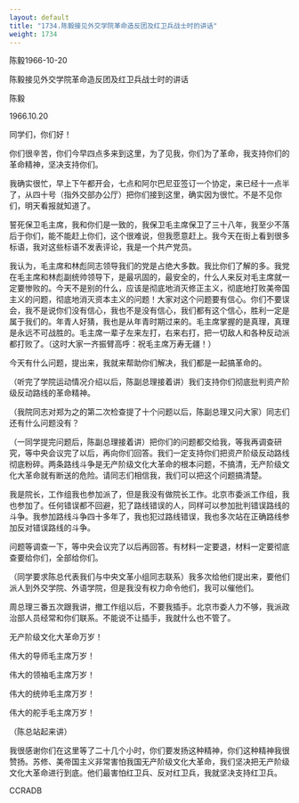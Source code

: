 ```yaml
---
layout: default
title: "1734.陈毅接见外交学院革命造反团及红卫兵战士时的讲话"
weight: 1734
---
```


陈毅1966-10-20

陈毅接见外交学院革命造反团及红卫兵战士时的讲话

陈毅

1966.10.20

同学们，你们好！

你们很辛苦，你们今早四点多来到这里，为了见我，你们为了革命，我支持你们的革命精神，坚决支持你们。

我确实很忙，早上下午都开会，七点和阿尔巴尼亚签订一个协定，来已经十一点半了，从四十号（指外交部办公厅）把你们接到这里，确实因为很忙。不是不见你们，明天看报就知道了。

誓死保卫毛主席，我和你们是一致的，我保卫毛主席保卫了三十八年，我至少不落后于你们，能不能赶上你们，这个很难说，但我愿意赶上。我今天在街上看到很多标语，我对这些标语不发表评论，我是一个共产党员。

我认为，毛主席和林彪同志领导我们的党是占绝大多数。我比你们了解的多。我党在毛主席和林彪副统帅领导下，是最巩固的，最安全的，什么人来反对毛主席就一定要惨败的。今天不是别的什么，应该是彻底地消灭修正主义，彻底地打败美帝国主义的问题，彻底地消灭资本主义的问题！大家对这个问题要有信心。你们不要误会，我不是说你们没有信心，我也不是没有信心，我们都有这个信心，胜利一定是属于我们的。年青人好猜，我也是从年青时期过来的。毛主席掌握的是真理，真理是永远不可战胜的。毛主席一辈子左来左打，右来右打，把一切敌人和各种反动派都打败了。（这时大家一齐振臂高呼：祝毛主席万寿无疆！）

今天有什么问题，提出来，我就来帮助你们解决，我们都是一起搞革命的。

（听完了学院运动情况介绍以后，陈副总理接着讲）我们支持你们彻底批判资产阶级反动路线的革命精神。

（我院同志对郑为之的第二次检查提了十个问题以后，陈副总理又问大家）同志们还有什么问题没有？

（一同学提完问题后，陈副总理接着讲）把你们的问题都交给我，等我再调查研究，等中央会议完了以后，再向你们回答。我们一定支持你们把资产阶级反动路线彻底粉碎。两条路线斗争是无产阶级文化大革命的根本问题，不搞清，无产阶级文化大革命就有断送的危险。请同志们相信我，我们可以把这个问题搞清楚。

我是院长，工作组我也参加派了，但是我没有做院长工作。北京市委派工作组，我也参加了。任何错误都不回避，犯了路线错误的人，同样可以参加批判错误路线的斗争。我参加路线斗争四十多年了，我也犯过路线错误，我也多次站在正确路线参加反对错误路线的斗争。

问题等调查一下，等中央会议完了以后再回答。有材料一定要退，材料一定要彻底查要给你们，全部给你们。

（同学要求陈总代表我们与中央文革小组同志联系）我多次给他们提出来，要他们派人到外交学院、外语学院，但是我没有权力命令他们，我可以催他们。

周总理三番五次跟我讲，撤工作组以后，不要我插手。北京市委人力不够，我派政治部人员经常和你们联系。不能说不让插手，我就什么也不管了。

无产阶级文化大革命万岁！

伟大的导师毛主席万岁！

伟大的领袖毛主席万岁！

伟大的统帅毛主席万岁！

伟大的舵手毛主席万岁！

（陈总站起来讲）

我很感谢你们在这里等了二十几个小时，你们要发扬这种精神，你们这种精神我很赞扬。苏修、美帝国主义非常害怕我国无产阶级文化大革命，我们坚决把无产阶级文化大革命进行到底。他们最害怕红卫兵、反对红卫兵，我就坚决支持红卫兵。

CCRADB

